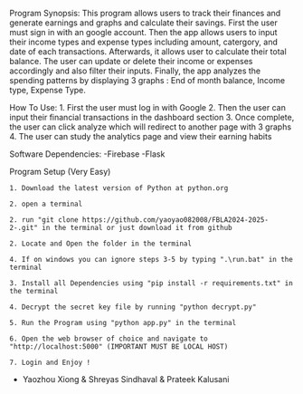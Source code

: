 Program Synopsis:
    This program allows users to track their finances and generate earnings and graphs and calculate their savings. First the user must sign in with an google account.
    Then the app allows users to input their income types and expense types including amount, catergory, and date of each transactions. Afterwards, 
    it allows user to calculate their total balance. The user can update or delete their income or expenses accordingly and also filter their inputs.
    Finally, the app analyzes the spending patterns by displaying 3 graphs : 
    End of month balance, 
    Income type, 
    Expense Type.
    

How To Use:
    1. First the user must log in with Google
    2. Then the user can input their financial transactions in the dashboard section
    3. Once complete, the user can click analyze which will redirect to another page with 3 graphs
    4. The user can study the analytics page and view their earning habits

Software Dependencies:
    -Firebase
    -Flask


Program Setup (Very Easy)

    1. Download the latest version of Python at python.org

    2. open a terminal 

    2. run "git clone https://github.com/yaoyao082008/FBLA2024-2025-2-.git" in the terminal or just download it from github

    2. Locate and Open the folder in the terminal

    4. If on windows you can ignore steps 3-5 by typing ".\run.bat" in the terminal

    3. Install all Dependencies using "pip install -r requirements.txt" in the terminal

    4. Decrypt the secret key file by running "python decrypt.py"

    5. Run the Program using "python app.py" in the terminal

    6. Open the web browser of choice and navigate to "http://localhost:5000" (IMPORTANT MUST BE LOCAL HOST)

    7. Login and Enjoy !

 - Yaozhou Xiong & Shreyas Sindhaval & Prateek Kalusani